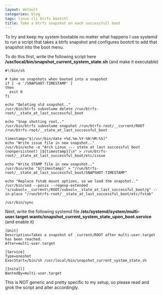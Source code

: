 ```yaml
---
layout: default
categories: blog
tags: linux cli btrfs bootctl
title: Take a btrfs snapshot on each successfull boot
---
```


To try and keep my system bootable no matter what happens I use systemd to run a script that takes a btrfs snapshot and configures bootctl to add that snapshot into the boot menu.

To do this first, write the following script here **/usr/local/bin/snapshot_current_system_state.sh** (and make it executable)

    #!/bin/sh

    # take no snapshots when booted into a snapshot
    if [ -e '/SNAPSHOT-TIMESTAMP' ]
    then
      exit 0
    fi

    echo "Deleting old snapshot.."
    /usr/bin/btrfs subvolume delete /run/btrfs-root/__state_at_last_successful_boot

    echo "Snap shotting root.."
    /usr/bin/btrfs subvolume snapshot /run/btrfs-root/__current/ROOT /run/btrfs-root/__state_at_last_successful_boot

    timestamp="$(/usr/bin/date +%d.%m.%Y-%H:%M:%S)"
    echo "Write issue file in new snapshot.."
    /usr/bin/echo -e "Arch Linux --- state at last successful boot (nonpersistent) [${timestamp}]\n" > /run/btrfs-root/__state_at_last_successful_boot/etc/issue

    echo "Write STAMP file in new snapshot.."
    /usr/bin/echo "${timestamp}" > "/run/btrfs-root/__state_at_last_successful_boot/SNAPSHOT-TIMESTAMP"

    echo "Replace fstab mount options, so we load the snapshot.."
    /usr/bin/sed --posix --regexp-extended "s/subvol=__current\/ROOT/subvol=__state_at_last_successful_boot/g" --in-place "/run/btrfs-root/__state_at_last_successful_boot/etc/fstab"

    /usr/bin/sync

Next, write the following systemd file **/etc/systemd/system/multi-user.target.wants/snapshot_current_system_state_upon_boot.service** (and enable it)

    [Unit]
    Description=Takes a snapshot of _current/ROOT after multi-user.target has been reached.
    After=multi-user.target

    [Service]
    Type=oneshot
    ExecStart=/bin/sh /usr/local/bin/snapshot_current_system_state.sh

    [Install]
    WantedBy=multi-user.target

This is NOT generic and pretty specific to my setup, so please read and grok the script and alter accordingly.
